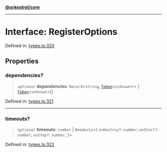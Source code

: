 [**@orkestrel/core**](../index.md)

***

# Interface: RegisterOptions

Defined in: [types.ts:320](https://github.com/orkestrel/core/blob/98df1af1b029ad0f39e413b90869151f4152e5dd/src/types.ts#L320)

## Properties

### dependencies?

> `optional` **dependencies**: `Record`\<`string`, [`Token`](../type-aliases/Token.md)\<`unknown`\>\> \| [`Token`](../type-aliases/Token.md)\<`unknown`\>[]

Defined in: [types.ts:321](https://github.com/orkestrel/core/blob/98df1af1b029ad0f39e413b90869151f4152e5dd/src/types.ts#L321)

***

### timeouts?

> `optional` **timeouts**: `number` \| `Readonly`\<\{ `onDestroy?`: `number`; `onStart?`: `number`; `onStop?`: `number`; \}\>

Defined in: [types.ts:322](https://github.com/orkestrel/core/blob/98df1af1b029ad0f39e413b90869151f4152e5dd/src/types.ts#L322)
